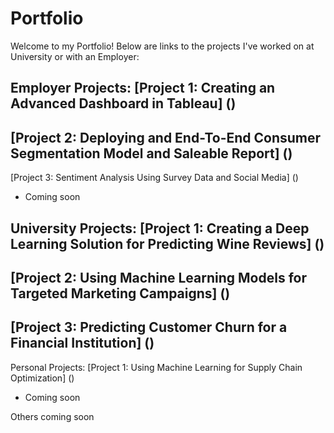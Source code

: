 # Portfolio
Welcome to my Portfolio! Below are links to the projects I've worked on at University or with an Employer: 

Employer Projects:
[Project 1: Creating an Advanced Dashboard in Tableau] ()
- 

[Project 2: Deploying and End-To-End Consumer Segmentation Model and Saleable Report] ()
- 

[Project 3: Sentiment Analysis Using Survey Data and Social Media] ()
- Coming soon

University Projects: 
[Project 1: Creating a Deep Learning Solution for Predicting Wine Reviews] ()
- 

[Project 2: Using Machine Learning Models for Targeted Marketing Campaigns] ()
- 

[Project 3: Predicting Customer Churn for a Financial Institution] ()
- 

Personal Projects: 
[Project 1: Using Machine Learning for Supply Chain Optimization] ()
- Coming soon

Others coming soon
